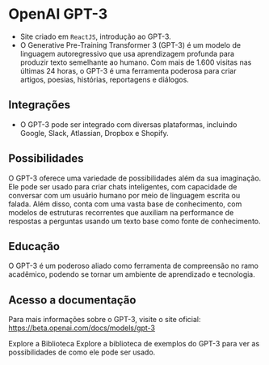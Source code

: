# OpenAI GPT-3
 - Site criado em `ReactJS`, introdução ao GPT-3.
 - O Generative Pre-Training Transformer 3 (GPT-3) é um modelo de linguagem autoregressivo que usa aprendizagem profunda para produzir texto semelhante ao humano. Com mais de 1.600 visitas nas últimas 24 horas, o GPT-3 é uma ferramenta poderosa para criar artigos, poesias, histórias, reportagens e diálogos.

## Integrações
 - O GPT-3 pode ser integrado com diversas plataformas, incluindo Google, Slack, Atlassian, Dropbox e Shopify.

## Possibilidades
O GPT-3 oferece uma variedade de possibilidades além da sua imaginação. Ele pode ser usado para criar chats inteligentes, com capacidade de conversar com um usuário humano por meio de linguagem escrita ou falada. Além disso, conta com uma vasta base de conhecimento, com modelos de estruturas recorrentes que auxiliam na performance de respostas a perguntas usando um texto base como fonte de conhecimento.

## Educação
O GPT-3 é um poderoso aliado como ferramenta de compreensão no ramo acadêmico, podendo se tornar um ambiente de aprendizado e tecnologia.

## Acesso a documentação
Para mais informações sobre o GPT-3, visite o site oficial: https://beta.openai.com/docs/models/gpt-3

Explore a Biblioteca
Explore a biblioteca de exemplos do GPT-3 para ver as possibilidades de como ele pode ser usado.
